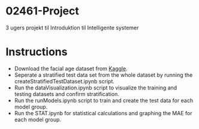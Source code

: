 # 02461-Project
3 ugers projekt til Introduktion til Intelligente systemer

# Instructions
- Download the facial age dataset from <a href="https://www.kaggle.com/datasets/frabbisw/facial-age"> Kaggle</a>.
- Seperate a stratified test data set from the whole dataset by running the createStratifiedTestDataset.ipynb script.
- Run the dataVisualization.ipynb script to visualize the training and testing datasets and confirm stratification.
- Run the runModels.ipynb script to train and create the test data for each model group.
- Run the STAT.ipynb for statistical calculations and graphing the MAE for each model group.
